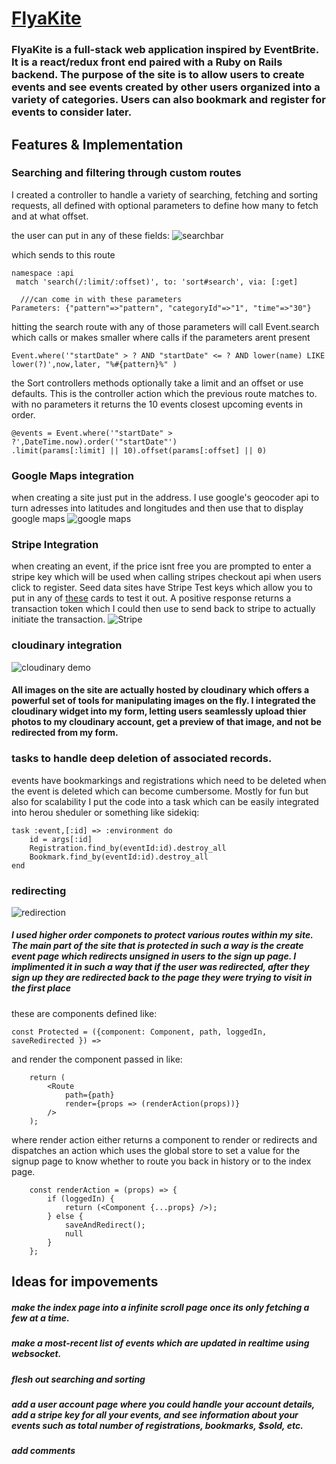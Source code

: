 # [FlyaKite](https://flyakite.herokuapp.com)
### FlyaKite is a full-stack web application inspired by EventBrite. It is a react/redux front end paired with a Ruby on Rails backend. The purpose of the site is to allow users to create events and see events created by other users organized into a variety of categories. Users can also bookmark and register for events to consider later. 



## Features & Implementation


### Searching and filtering through custom routes
  I created a controller to handle a variety of searching, fetching and sorting requests, all defined with optional parameters to define how many to fetch and at what offset.
  
the user can put in any of these fields:
![searchbar](http://res.cloudinary.com/flyakite/image/upload/v1514414844/search_rifri5.png)
  
  which sends to this route
  ```
  namespace :api
   match 'search(/:limit/:offset)', to: 'sort#search', via: [:get]
   
    ///can come in with these parameters
  Parameters: {"pattern"=>"pattern", "categoryId"=>"1", "time"=>"30"}
  ```
  
hitting the search route with any of those parameters will call Event.search which calls or makes smaller where calls if the parameters arent present
  ```
  Event.where('"startDate" > ? AND "startDate" <= ? AND lower(name) LIKE lower(?)',now,later, "%#{pattern}%" )
  ```
  
the Sort controllers methods optionally take a limit and an offset or use defaults. This is the controller action which the previous route matches to. with no parameters it returns the 10 events closest upcoming events in order. 
  ```
  @events = Event.where('"startDate" > ?',DateTime.now).order('"startDate"')
  .limit(params[:limit] || 10).offset(params[:offset] || 0)
  ```
  

 ### Google Maps integration
 
 when creating a site just put in the address. I use google's geocoder api to turn adresses into latitudes and longitudes and then use that to display google maps
 ![google maps](http://res.cloudinary.com/flyakite/image/upload/v1514410484/gMaps_pxgdi4.png)
 ### Stripe Integration
 when creating an event, if the price isnt free you are prompted to enter a stripe key which will be used when calling stripes checkout api when users click to register. Seed data sites have Stripe Test keys which allow you to put in any of [these](https://stripe.com/docs/testing#cards) cards to test it out. A positive response returns a transaction token which I could then use to send back to stripe to actually initiate the transaction.
 ![Stripe](http://res.cloudinary.com/flyakite/image/upload/v1514410484/stripe_qrohsj.png)
### cloudinary integration
![cloudinary demo](http://res.cloudinary.com/flyakite/image/upload/v1512163911/cloudinarydemo_fz6q2b.gif)

#### All images on the site are actually hosted by cloudinary which offers a powerful set of tools for manipulating images on the fly. I integrated the cloudinary widget into my form, letting users seamlessly upload thier photos to my cloudinary account, get a preview of that image, and not be redirected from my form.
### tasks to handle deep deletion of associated records.

events have bookmarkings and registrations which need to be deleted when the event is deleted which can become cumbersome. Mostly for fun but also for scalability I put the code into a task which can be easily integrated into herou sheduler or something like sidekiq:

    task :event,[:id] => :environment do
        id = args[:id]
        Registration.find_by(eventId:id).destroy_all
        Bookmark.find_by(eventId:id).destroy_all
    end


### redirecting
![redirection](http://res.cloudinary.com/flyakite/image/upload/v1512163922/redirectdemo_irfgjx.gif)

##### I used higher order componets to protect various routes within my site. The main part of the site that is protected in such a way is the create event page which redirects unsigned in users to the sign up page. I implimented it in such a way that if the user was redirected, after they sign up they are redirected back to the page they were trying to visit in the first place

these are components defined like:
```
const Protected = ({component: Component, path, loggedIn, saveRedirected }) =>
```

and render the component passed in like:
```
    return (
        <Route
            path={path}
            render={props => (renderAction(props))}
        />
    );
```
where render action either returns a component to render or redirects and dispatches an action which uses the global store to set a value for the signup page to know whether to route you back in history or to the index page. 
```
    const renderAction = (props) => {
        if (loggedIn) {
            return (<Component {...props} />);
        } else {
            saveAndRedirect();
            null
        }
    };
 ```


## Ideas for impovements

##### make the index page into a infinite scroll page once its only fetching a few at a time. 

##### make a most-recent list of events which are updated in realtime using websocket. 

##### flesh out searching and sorting

##### add a user account page where you could handle your account details, add a stripe key for all your events, and see information about your events such as total number of registrations, bookmarks, $sold, etc.

##### add comments
